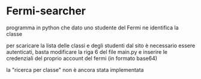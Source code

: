 # Fermi-searcher
programma in python che dato uno studente del Fermi ne identifica la classe

per scaricare la lista delle classi e degli studenti dal sito è necessario essere autenticati, basta modificare la riga 6 del file main.py e inserire le credenziali del proprio account del fermi (in formato base64) 

la "ricerca per classe" non è ancora stata implementata
